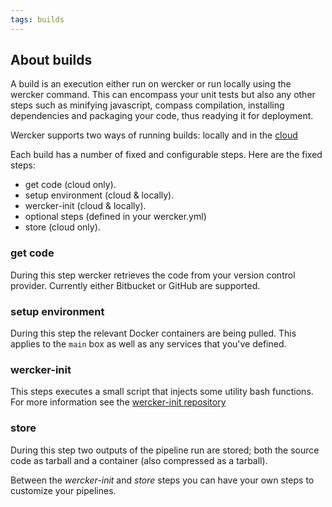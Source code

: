 ```yaml
---
tags: builds
---
```


## About builds

A build is an execution either run on wercker or run locally using the wercker
command. This can encompass your unit tests but also any other steps such as
minifying javascript, compass compilation, installing dependencies and
packaging your code, thus readying it for deployment.

Wercker supports two ways of running builds: locally and in the [cloud](/docs/build/cloud-builds.html)

Each build has a number of fixed and configurable steps. Here are the fixed steps:

* get code (cloud only).
* setup environment (cloud & locally).
* wercker-init (cloud & locally).
* optional steps (defined in your wercker.yml)
* store (cloud only).

### get code
During this step wercker retrieves the code from your version control
provider. Currently either Bitbucket or GitHub are supported.

### setup environment
During this step the relevant Docker containers are being pulled. This
applies to the `main` box as well as any services that you've defined.

### wercker-init
This steps executes a small script that injects some utility bash functions.
For more information see the [wercker-init repository](https://github.com/wercker/wercker-init)

### store
During this step two outputs of the pipeline run are stored; both the
source code as tarball and a container (also compressed as a tarball).

Between the *wercker-init* and *store* steps you can have your own
steps to customize your pipelines.

